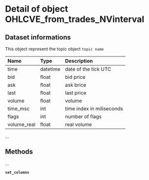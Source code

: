 # Detail of object OHLCVE_from_trades_NVinterval


## Dataset informations

This object represent the topic object `topic name`

|Name|Type|Description|
|:------|:------|:------|
|time|datetime|date of the tick UTC|
|bid|float|bid price|
|ask|float|ask brice|
|last|float|last price|
|volume|float|volume|
|time_msc|int|time index in miliseconds|
|flags|int|number of flags|
|volume_real|float|real volume|## Parameters

...
## Methods

...

**`set_columns`**
